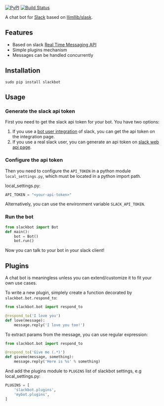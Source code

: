 [![PyPI](https://badge.fury.io/py/slackbot.svg)](https://pypi.python.org/pypi/slackbot) [![Build Status](https://secure.travis-ci.org/lins05/slackbot.svg?branch=master)](http://travis-ci.org/lins05/slackbot)

A chat bot for [Slack](https://slack.com) based on [llimllib/slask](https://github.com/llimllib/slask).

## Features

* Based on slack [Real Time Messaging API](https://api.slack.com/rtm)
* Simple plugins mechanism
* Messages can be handled concurrently

## Installation


```
sudo pip install slackbot
```

## Usage

### Generate the slack api token

First you need to get the slack api token for your bot. You have two options:

1. If you use a [bot user integration](https://api.slack.com/bot-users) of slack, you can get the api token on the integration page.
2. If you use a real slack user, you can generate an api token on [slack web api page](https://api.slack.com/web).

### Configure the api token

Then you need to configure the `API_TOKEN` in a python module `local_settings.py`, which must be located in a python import path.

local_settings.py:

```python
API_TOKEN = "<your-api-token>"
```

Alternatively, you can use the environment variable `SLACK_API_TOKEN`.

### Run the bot

```python
from slackbot import Bot
def main():
    bot = Bot()
    bot.run()
```

Now you can talk to your bot in your slack client!

## Plugins

A chat bot is meaningless unless you can extend/customize it to fit your own use cases.

To write a new plugin, simplely create a function decorated by `slackbot.bot.respond_to`:

```python
from slackbot.bot import respond_to

@respond_to('I love you')
def love(message):
    message.reply('I love you too!')
```

To extract params from the message, you can use regular expression:
```python
from slackbot.bot import respond_to

@respond_to('Give me (.*)')
def giveme(message, something):
    message.reply('Here is %s' % something)
```

And add the plugins module to `PLUGINS` list of slackbot settings, e.g local_settings.py:

```python
PLUGINS = [
    'slackbot.plugins',
    'mybot.plugins',
]
```
